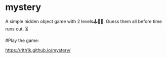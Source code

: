 # mystery

A simple hidden object game with 2 levels🕹🎴🎰. Guess them all before time runs out. ⏳


#Play the game:

https://rith1k.github.io/mystery/
